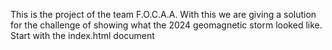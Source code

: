 This is the project of the team F.O.C.A.A. With this we are giving a solution for the challenge of showing what the 2024 geomagnetic storm looked like.
Start with the index.html document
